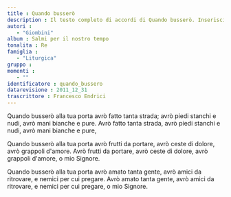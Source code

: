 ```yaml
--- 
title : Quando busserò
description : Il testo completo di accordi di Quando busserò. Inseriscila nel tuo canzoniere!
autori : 
   - "Giombini"
album : Salmi per il nostro tempo
tonalita : Re
famiglia : 
   - "Liturgica"
gruppo : 
momenti : 
   - ""
identificatore : quando_bussero
datarevisione : 2011_12_31
trascrittore : Francesco Endrici
--- 
```




Quando busserò  alla tua porta
avrò fatto tanta strada;
avrò piedi stanchi e nudi, 
avrò mani bianche e pure.
Avrò fatto tanta strada,
avrò piedi stanchi e nudi, 
avrò mani bianche e pure,  


Quando busserò alla tua porta
avrò frutti da portare,
avrò ceste di dolore,
avrò grappoli d'amore.
Avrò frutti da portare,
avrò ceste di dolore,
avrò grappoli d'amore, o mio Signore.


Quando busserò alla tua porta
avrò amato tanta gente,
avrò amici da ritrovare,
e nemici per cui pregare.
Avrò amato tanta gente,
avrò amici da ritrovare,
e nemici per cui pregare, o mio Signore.


